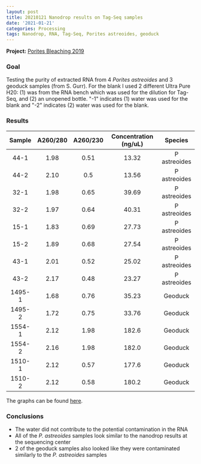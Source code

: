 ```yaml
---
layout: post
title: 20210121 Nanodrop results on Tag-Seq samples
date: '2021-01-21'
categories: Processing
tags: Nanodrop, RNA, Tag-Seq, Porites astreoides, geoduck
---
```



**Project:** [Porites Bleaching 2019](https://github.com/kevinhwong1/Porites_Rim_Bleaching_2019)

### Goal

Testing the purity of extracted RNA from 4 *Porites astreoides* and 3 geoduck samples (from S. Gurr). For the blank I used 2 different Ultra Pure H20: (1) was from the RNA bench which was used for the dilution for Tag-Seq, and (2) an unopened bottle. "-1" indicates (1) water was used for the blank and "-2" indicates (2) water was used for the blank.

### Results

| Sample | A260/280 | A260/230 | Concentration (ng/uL) |    Species   |
|:------:|:--------:|:--------:|:---------------------:|:------------:|
|  44-1  |   1.98   |   0.51   |         13.32         | P astreoides |
|  44-2  |   2.10   |    0.5   |         13.56         | P astreoides |
|  32-1  |   1.98   |   0.65   |         39.69         | P astreoides |
|  32-2  |   1.97   |   0.64   |         40.31         | P astreoides |
|  15-1  |   1.83   |   0.69   |         27.73         | P astreoides |
|  15-2  |   1.89   |   0.68   |         27.54         | P astreoides |
|  43-1  |   2.01   |   0.52   |         25.02         | P astreoides |
|  43-2  |   2.17   |   0.48   |         23.27         | P astreoides |
| 1495-1 |   1.68   |   0.76   |         35.23         |    Geoduck   |
| 1495-2 |   1.72   |   0.75   |         33.76         |    Geoduck   |
| 1554-1 |   2.12   |   1.98   |         182.6         |    Geoduck   |
| 1554-2 |   2.16   |   1.98   |         182.0         |    Geoduck   |
| 1510-1 |   2.12   |   0.57   |         177.6         |    Geoduck   |
| 1510-2 |   2.12   |   0.58   |         180.2         |    Geoduck   |

The graphs can be found [here](https://github.com/kevinhwong1/KevinHWong_Notebook/blob/master/images/Nanodrop_Results/20210121).

### Conclusions

- The water did not contribute to the potential contamination in the RNA
- All of the *P. astreoides* samples look similar to the nanodrop results at the sequencing center
- 2 of the geoduck samples also looked like they were contaminated similarly to the *P. astreoides* samples
